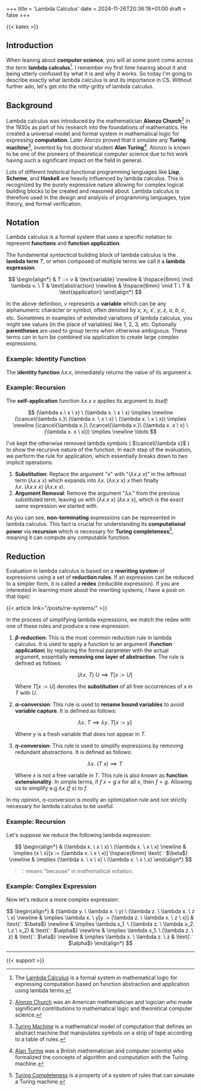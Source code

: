 +++
title = 'Lambda Calculus'
date = 2024-11-26T20:36:18+01:00
draft = false
+++

{{< katex >}}

## Introduction

When leaning about **computer science**, you will at some point come across the term **lambda calculus**[^LC].
I remember my first time hearing about it and being utterly confused by what it is and why it works.
So today I'm going to describe exactly what lambda calculus is and its importance in CS.
Without further ado, let's get into the nitty-gritty of lambda calculus.

## Background

Lambda calculus was introduced by the mathematician **Alonzo Church**[^AC] in the 1930s as part of his research into the foundations of mathematics.
He created a universal model and formal system in mathematical logic for expressing **computation**.
Later Alonzo proved that it simulate any **Turing machine**[^TM], invented by his doctoral student **Alan Turing**[^AT].
Alonzo is known to be one of the pioneers of theoretical computer science due to his work having such a significant impact on the field in general.

Lots of different historical functional programming languages like **Lisp**, **Scheme**, and **Haskell** are heavily influenced by lambda calculus.
This is recognized by the purely expressive nature allowing for complex logical building blocks to be created and reasoned about.
Lambda calculus is therefore used in the design and analysis of programming languages, type theory, and formal verification.

## Notation

Lambda calculus is a formal system that uses a specific notation to represent **functions** and **function application**.

The fundamental *syntactical* building block of lambda calculus is the **lambda term** $T$, or when composed of multiple terms we call it a **lambda expression**.

$$
\begin{align*}
& T ::= v & \text{variable} \newline
& \hspace{6mm} \mid \lambda v. \ T & \text{abstraction} \newline
& \hspace{6mm} \mid T \ T & \text{application}
\end{align*}
$$

In the above definition, $v$ represents a **variable** which can be any alphanumeric character or symbol, often denoted by $x$, $x_i$, $x'$, $y$, $z$, $a$, $b$, $c$, etc.
Sometimes in examples of extended variations of lambda calculus, you might see values (in the place of variables) like $1$, $2$, $3$, etc.
Optionally **parentheses** are used to group terms when otherwise ambiguous.
These terms can in turn be combined via application to create large complex expressions.

### Example: Identity Function

The **identity function** $\lambda x. x$, immediately returns the value of its argument $x$.

### Example: Recursion

The **self-application** function $\lambda x. x \ x$ applies its argument to *itself*:

$$
(\lambda x.\ x \ x) \ (\lambda x. \ x \ x) \implies \newline
(\cancel{\lambda x.}\ (\lambda x. \ x \ x) \ (\lambda x. \ x \ x)) \implies \newline
(\cancel{\lambda x.}\ (\cancel{\lambda x.}\ (\lambda x. x \ x) \ (\lambda x. x \ x))) \implies \newline
\ldots
$$

I've kept the otherwise removed lambda symbols ( $\cancel{\lambda x}$ ) to show the recursive nature of the function.
In each step of the evaluation, we perform the rule for application, which essentially breaks down to two implicit operations:

1. **Substitution**: Replace the argument "$x$" with "$(\lambda x. x \ x)$" in the leftmost term $(\lambda x. x \ x)$
    which expands into $\lambda x. \ (\lambda x. x \ x) \ x$ then finally $\lambda x. \ (\lambda x. x \ x) \ (\lambda x. x \ x)$.
2. **Argument Removal**: Remove the argument "$\lambda x.$" from the previous substituted term,
   leaving us with $(\lambda x. x \ x) \ (\lambda x. x \ x)$, which is the exact same expression we started with.

As you can see, **non-terminating** expressions can be represented in lambda calculus.
This fact is crucial for understanding its **computational power** via **recursion** which is necessary for **Turing completeness**[^TC],
meaning it can compute any computable function.

## Reduction

Evaluation in lambda calculus is based on a **rewriting system** of expressions using a set of **reduction rules**.
If an expression can be reduced to a simpler form, it is called a **redex** (reducible expression).
If you are interested in learning more about the rewriting systems, I have a post on that topic:

{{< article link="/posts/rw-systems/" >}}

In the process of simplifying lambda expressions, we match the redex with one of these rules and produce a new expression:

1. **$\beta$-reduction**: This is the most common reduction rule in lambda calculus.
   It is used to apply a function to an argument (**function application**) by replacing the formal parameter with the actual argument,
   essentially **removing one layer of abstraction**.
   The rule is defined as follows:

   $$
   (\lambda x. \ T) \ U \implies T[x := U]
   $$

   Where $T[x := U]$ denotes the **substitution** of all free occurrences of $x$ in $T$ with $U$.

2. **$\alpha$-conversion**: This rule is used to **rename bound variables** to avoid **variable capture**.
   It is defined as follows:

   $$
   \lambda x. \ T \implies \lambda y. \ T[x := y]
   $$

   Where $y$ is a fresh variable that does not appear in $T$.

3. **$\eta$-conversion**: This rule is used to simplify expressions by removing redundant abstractions.
   It is defined as follows:

   $$
   \lambda x. \ (T \ x) \implies T
   $$

   Where $x$ is not a free variable in $T$. This rule is also known as **function extensionality**.
   In simple terms, if $f \ x = g \ x$ for all $x$, then $f = g$. Allowing us to simplify e.g $\lambda x. (f \ x)$ to $f$.

<!-- 4. **$\delta$-reduction**: This rule is used to simplify expressions by evaluating built-in functions. -->

In my opinion, $\eta$-conversion is mostly an optimization rule and not strictly necessary for lambda calculus to be useful.

### Example: Recursion

Let's suppose we reduce the following lambda expression:

$$
\begin{align*}
& (\lambda x. \ x \ x) \ (\lambda x. \ x \ x) \newline
& \implies (x \ x)[x := (\lambda x. \ x \ x)] \hspace{6mm} \text{∵ $\beta$} \newline
& \implies (\lambda x. \ x \ x) \ (\lambda x. \ x \ x)
\end{align*}
$$

> $∵$ means "because" in mathematical notation.

### Example: Complex Expression

Now let's reduce a more complex expression:

$$
\begin{align*}
& (\lambda y. \ \lambda x. \ y) \ (\lambda z. \ \lambda x. \ z \ x) \newline
& \implies \lambda x. \ y[y := (\lambda z. \ \lambda x. \ z \ x)] & \text{∵ $\beta$} \newline
& \implies \lambda x_1. \ (\lambda z. \ \lambda x_2. \ z \ x_2) & \text{∵ $\alpha$} \newline
& \implies \lambda x_1. \ (\lambda z. \ z) & \text{∵ $\eta$} \newline
& \implies \lambda x. \ \lambda z. \ z & \text{∵ $\alpha$}
\end{align*}
$$

---
{{< support >}}

<!----------------------------------------------------------------->

[^LC]: The [Lambda Calculus](https://en.wikipedia.org/wiki/Lambda_calculus) is a formal system in mathematical logic for expressing computation based on function abstraction and application using lambda terms.
[^AC]: [Alonzo Church](https://en.wikipedia.org/wiki/Alonzo_Church) was an American mathematician and logician who made significant contributions to mathematical logic and theoretical computer science.
[^AT]: [Alan Turing](https://en.wikipedia.org/wiki/Alan_Turing) was a British mathematician and computer scientist who formalized the concepts of algorithm and computation with the Turing machine.
[^TM]: [Turing Machine](https://en.wikipedia.org/wiki/Turing_machine) is a mathematical model of computation that defines an abstract machine that manipulates symbols on a strip of tape according to a table of rules.
[^TC]: [Turing Completeness](https://en.wikipedia.org/wiki/Turing_completeness) is a property of a system of rules that can simulate a Turing machine.
